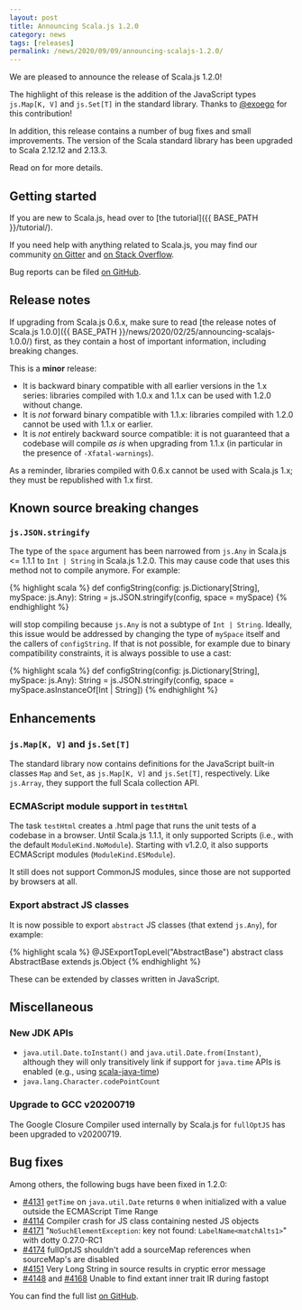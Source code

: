 ```yaml
---
layout: post
title: Announcing Scala.js 1.2.0
category: news
tags: [releases]
permalink: /news/2020/09/09/announcing-scalajs-1.2.0/
---
```



We are pleased to announce the release of Scala.js 1.2.0!

The highlight of this release is the addition of the JavaScript types `js.Map[K, V]` and `js.Set[T]` in the standard library.
Thanks to [@exoego](https://github.com/exoego) for this contribution!

In addition, this release contains a number of bug fixes and small improvements.
The version of the Scala standard library has been upgraded to Scala 2.12.12 and 2.13.3.

Read on for more details.

<!--more-->

## Getting started

If you are new to Scala.js, head over to [the tutorial]({{ BASE_PATH }}/tutorial/).

If you need help with anything related to Scala.js, you may find our community [on Gitter](https://gitter.im/scala-js/scala-js) and [on Stack Overflow](https://stackoverflow.com/questions/tagged/scala.js).

Bug reports can be filed [on GitHub](https://github.com/scala-js/scala-js/issues).

## Release notes

If upgrading from Scala.js 0.6.x, make sure to read [the release notes of Scala.js 1.0.0]({{ BASE_PATH }}/news/2020/02/25/announcing-scalajs-1.0.0/) first, as they contain a host of important information, including breaking changes.

This is a **minor** release:

* It is backward binary compatible with all earlier versions in the 1.x series: libraries compiled with 1.0.x and 1.1.x can be used with 1.2.0 without change.
* It is *not* forward binary compatible with 1.1.x: libraries compiled with 1.2.0 cannot be used with 1.1.x or earlier.
* It is *not* entirely backward source compatible: it is not guaranteed that a codebase will compile *as is* when upgrading from 1.1.x (in particular in the presence of `-Xfatal-warnings`).

As a reminder, libraries compiled with 0.6.x cannot be used with Scala.js 1.x; they must be republished with 1.x first.

## Known source breaking changes

### `js.JSON.stringify`

The type of the `space` argument has been narrowed from `js.Any` in Scala.js <= 1.1.1 to `Int | String` in Scala.js 1.2.0.
This may cause code that uses this method not to compile anymore.
For example:

{% highlight scala %}
def configString(config: js.Dictionary[String], mySpace: js.Any): String =
  js.JSON.stringify(config, space = mySpace)
{% endhighlight %}

will stop compiling because `js.Any` is not a subtype of `Int | String`.
Ideally, this issue would be addressed by changing the type of `mySpace` itself and the callers of `configString`.
If that is not possible, for example due to binary compatibility constraints, it is always possible to use a cast:

{% highlight scala %}
def configString(config: js.Dictionary[String], mySpace: js.Any): String =
  js.JSON.stringify(config, space = mySpace.asInstanceOf[Int | String])
{% endhighlight %}

## Enhancements

### `js.Map[K, V]` and `js.Set[T]`

The standard library now contains definitions for the JavaScript built-in classes `Map` and `Set`, as `js.Map[K, V]` and `js.Set[T]`, respectively.
Like `js.Array`, they support the full Scala collection API.

### ECMAScript module support in `testHtml`

The task `testHtml` creates a .html page that runs the unit tests of a codebase in a browser.
Until Scala.js 1.1.1, it only supported Scripts (i.e., with the default `ModuleKind.NoModule`).
Starting with v1.2.0, it also supports ECMAScript modules (`ModuleKind.ESModule`).

It still does not support CommonJS modules, since those are not supported by browsers at all.

### Export abstract JS classes

It is now possible to export `abstract` JS classes (that extend `js.Any`), for example:

{% highlight scala %}
@JSExportTopLevel("AbstractBase")
abstract class AbstractBase extends js.Object
{% endhighlight %}

These can be extended by classes written in JavaScript.

## Miscellaneous

### New JDK APIs

* `java.util.Date.toInstant()` and `java.util.Date.from(Instant)`, although they will only transitively link if support for `java.time` APIs is enabled (e.g., using [scala-java-time](https://github.com/cquiroz/scala-java-time))
* `java.lang.Character.codePointCount`

### Upgrade to GCC v20200719

The Google Closure Compiler used internally by Scala.js for `fullOptJS` has been upgraded to v20200719.

## Bug fixes

Among others, the following bugs have been fixed in 1.2.0:

* [#4131](https://github.com/scala-js/scala-js/issues/4131) `getTime` on `java.util.Date` returns `0` when initialized with a value outside the ECMAScript Time Range
* [#4114](https://github.com/scala-js/scala-js/issues/4114) Compiler crash for JS class containing nested JS objects
* [#4171](https://github.com/scala-js/scala-js/issues/4171) "`NoSuchElementException`: key not found: `LabelName<matchAlts1>`" with dotty 0.27.0-RC1
* [#4174](https://github.com/scala-js/scala-js/issues/4174) fullOptJS shouldn't add a sourceMap references when sourceMap's are disabled
* [#4151](https://github.com/scala-js/scala-js/issues/4151) Very Long String in source results in cryptic error message
* [#4148](https://github.com/scala-js/scala-js/issues/4148) and [#4168](https://github.com/scala-js/scala-js/issues/4168) Unable to find extant inner trait IR during fastopt

You can find the full list [on GitHub](https://github.com/scala-js/scala-js/issues?q=is%3Aissue+milestone%3Av1.2.0+is%3Aclosed).
